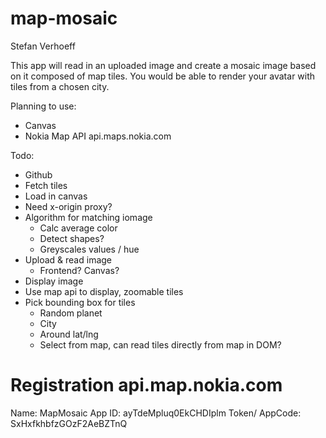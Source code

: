 map-mosaic
==========

Stefan Verhoeff

This app will read in an uploaded image and create a mosaic image based on it composed of map tiles. You would be able to render your avatar with tiles from a chosen city.

Planning to use:
- Canvas
- Nokia Map API api.maps.nokia.com

Todo:
- Github
- Fetch tiles
- Load in canvas
- Need x-origin proxy?
- Algorithm for matching iomage
  - Calc average color
  - Detect shapes?
  - Greyscales values / hue
- Upload & read image
  - Frontend? Canvas?
- Display image
- Use map api to display, zoomable tiles
- Pick bounding box for tiles
  - Random planet
  - City
  - Around lat/lng
  - Select from map, can read tiles directly from map in DOM?


Registration api.map.nokia.com
==============================

Name: MapMosaic
App ID: ayTdeMpluq0EkCHDIplm
Token/ AppCode: SxHxfkhbfzGOzF2AeBZTnQ
